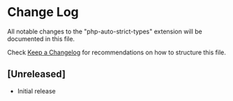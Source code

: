 # Change Log

All notable changes to the "php-auto-strict-types" extension will be documented in this file.

Check [Keep a Changelog](http://keepachangelog.com/) for recommendations on how to structure this file.

## [Unreleased]

- Initial release